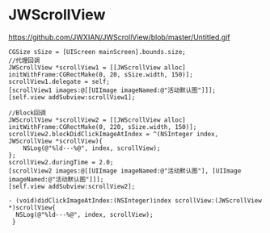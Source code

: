 # JWScrollView
https://github.com/JWXIAN/JWScrollView/blob/master/Untitled.gif

    CGSize sSize = [UIScreen mainScreen].bounds.size;
    //代理回调
    JWScrollView *scrollView1 = [[JWScrollView alloc] initWithFrame:CGRectMake(0, 20, sSize.width, 150)];
    scrollView1.delegate = self;
    [scrollView1 images:@[[UIImage imageNamed:@"活动默认图"]]];
    [self.view addSubview:scrollView1];
    
    //Block回调
    JWScrollView *scrollView2 = [[JWScrollView alloc] initWithFrame:CGRectMake(0, 220, sSize.width, 150)];
    scrollView2.blockDidClickImageAtIndex = ^(NSInteger index, JWScrollView *scrollView){
        NSLog(@"%ld---%@", index, scrollView);
    };
    scrollView2.duringTime = 2.0;
    [scrollView2 images:@[[UIImage imageNamed:@"活动默认图"], [UIImage imageNamed:@"活动默认图"]]];
    [self.view addSubview:scrollView2];
    
    - (void)didClickImageAtIndex:(NSInteger)index scrollView:(JWScrollView *)scrollView{
      NSLog(@"%ld---%@", index, scrollView);
     }
